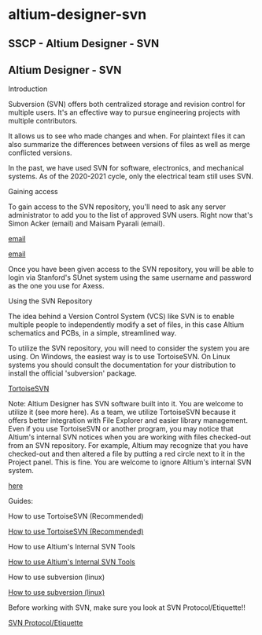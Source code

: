 # altium-designer-svn

## SSCP - Altium Designer - SVN

## Altium Designer - SVN

Introduction

Subversion (SVN) offers both centralized storage and revision control for multiple users. It's an effective way to pursue engineering projects with multiple contributors.&#x20;

It allows us to see who made changes and when. For plaintext files it can also summarize the differences between versions of files as well as merge conflicted versions.&#x20;

In the past, we have used SVN for software, electronics, and mechanical systems. As of the 2020-2021 cycle, only the electrical team still uses SVN.

Gaining access

To gain access to the SVN repository, you'll need to ask any server administrator to add you to the list of approved SVN users. Right now that's Simon Acker (email) and Maisam Pyarali (email).&#x20;

[email](mailto:simonack@stanford.edu)

[email](mailto:maisam@stanford.edu)

Once you have been given access to the SVN repository, you will be able to login via Stanford's SUnet system using the same username and password as the one you use for Axess.

Using the SVN Repository

The idea behind a Version Control System (VCS) like SVN is to enable multiple people to independently modify a set of files, in this case Altium schematics and PCBs, in a simple, streamlined way.

To utilize the SVN repository, you will need to consider the system you are using. On Windows, the easiest way is to use TortoiseSVN. On Linux systems you should consult the documentation for your distribution to install the official 'subversion' package.

[TortoiseSVN](http://tortoisesvn.net)

Note: Altium Designer has SVN software built into it. You are welcome to utilize it (see more here). As a team, we utilize TortoiseSVN because it offers better integration with File Explorer and easier library management. Even if you use TortoiseSVN or another program, you may notice that Altium's internal SVN notices when you are working with files checked-out from an SVN repository. For example, Altium may recognize that you have checked-out and then altered a file by putting a red circle next to it in the Project panel. This is fine. You are welcome to ignore Altium's internal SVN system.

[here](../../../../../../stanford.edu/testduplicationsscp/home/sscp-2020-2021/electrical-2020-2021/electrical-fundamentals/svn-using-altiums-internal-svn-tools/)

Guides:

How to use TortoiseSVN (Recommended)

[How to use TortoiseSVN (Recommended)](../../../../../../stanford.edu/testduplicationsscp/home/sscp-2020-2021/electrical-2020-2021/electrical-fundamentals/svn-using-tortoisesvn/)

How to use Altium's Internal SVN Tools

[How to use Altium's Internal SVN Tools](../../../../../../stanford.edu/testduplicationsscp/home/sscp-2020-2021/electrical-2020-2021/electrical-fundamentals/svn-using-altiums-internal-svn-tools/)

How to use subversion (linux)

[How to use subversion (linux)](https://www.tutorialspoint.com/svn/index.htm)

Before working with SVN, make sure you look at SVN Protocol/Etiquette!!

[SVN Protocol/Etiquette](../../../../../../stanford.edu/testduplicationsscp/home/sscp-2020-2021/electrical-2020-2021/electrical-fundamentals/svn-best-practices/)
